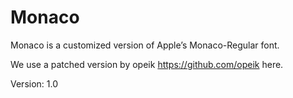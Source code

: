 # Monaco

Monaco is a customized version of Apple’s Monaco-Regular font.

We use a patched version by opeik https://github.com/opeik here.

Version: 1.0
